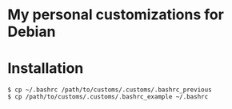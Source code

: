 My personal customizations for Debian
===

Installation
===

```shell
$ cp ~/.bashrc /path/to/customs/.customs/.bashrc_previous
$ cp /path/to/customs/.customs/.bashrc_example ~/.bashrc
```
